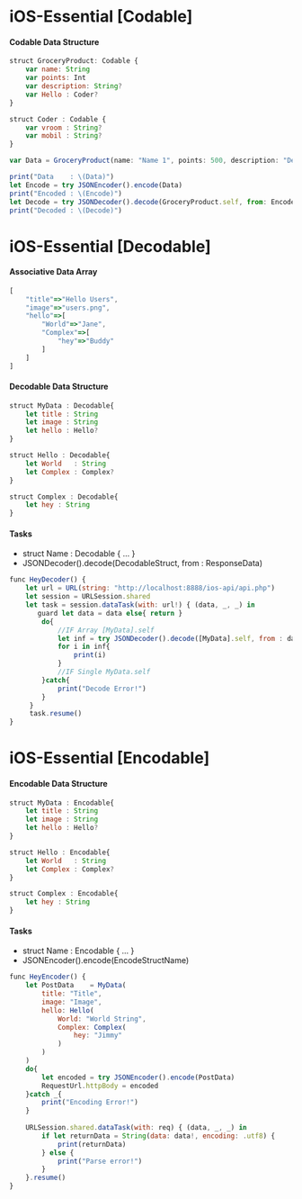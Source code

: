 # iOS-Essential [Codable]

#### Codable Data Structure
```javascript
struct GroceryProduct: Codable {
    var name: String
    var points: Int
    var description: String?
    var Hello : Coder?
}

struct Coder : Codable {
    var vroom : String?
    var mobil : String?
}

var Data = GroceryProduct(name: "Name 1", points: 500, description: "Description 1", Hello: Coder(vroom: "Vroom 1", mobil: "Mobil 1"));

print("Data    : \(Data)")
let Encode = try JSONEncoder().encode(Data)
print("Encoded : \(Encode)")
let Decode = try JSONDecoder().decode(GroceryProduct.self, from: Encode)
print("Decoded : \(Decode)")
```

# iOS-Essential [Decodable]

#### Associative Data Array
```javascript
[
    "title"=>"Hello Users",
    "image"=>"users.png",
    "hello"=>[
        "World"=>"Jane",
        "Complex"=>[
            "hey"=>"Buddy"
        ]
    ]
]
```
#### Decodable Data Structure
```javascript
struct MyData : Decodable{
    let title : String
    let image : String
    let hello : Hello?
}

struct Hello : Decodable{
    let World   : String
    let Complex : Complex?
}

struct Complex : Decodable{
    let hey : String
}
```

#### Tasks
 - struct Name : Decodable { ... }
 - JSONDecoder().decode(DecodableStruct, from : ResponseData)

```javascript
func HeyDecoder() {
    let url = URL(string: "http://localhost:8888/ios-api/api.php")
    let session = URLSession.shared
    let task = session.dataTask(with: url!) { (data, _, _) in
       guard let data = data else{ return }
        do{
            //IF Array [MyData].self
            let inf = try JSONDecoder().decode([MyData].self, from : data)
            for i in inf{
                print(i)
            }
            //IF Single MyData.self
        }catch{
            print("Decode Error!")
        }
     }
     task.resume()
}
```

# iOS-Essential [Encodable]

#### Encodable Data Structure
```javascript
struct MyData : Encodable{
    let title : String
    let image : String
    let hello : Hello?
}

struct Hello : Encodable{
    let World   : String
    let Complex : Complex?
}

struct Complex : Encodable{
    let hey : String
}
```

#### Tasks
 - struct Name : Encodable { ... }
 - JSONEncoder().encode(EncodeStructName)

```javascript
func HeyEncoder() {
    let PostData    = MyData(
        title: "Title",
        image: "Image",
        hello: Hello(
            World: "World String",
            Complex: Complex(
                hey: "Jimmy"
            )
        )
    )
    do{
        let encoded = try JSONEncoder().encode(PostData)
        RequestUrl.httpBody = encoded
    }catch _{
        print("Encoding Error!")
    }
    
    URLSession.shared.dataTask(with: req) { (data, _, _) in
        if let returnData = String(data: data!, encoding: .utf8) {
            print(returnData)
        } else {
            print("Parse error!")
        }
    }.resume()
}
```





